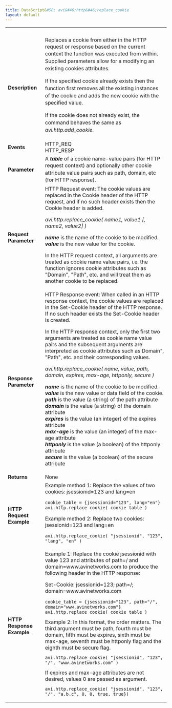 ```yaml
---
title: DataScript&#58; avi&#46;http&#46;replace_cookie
layout: default
---
```

<table class="table table-hover table table-bordered table-hover">  
<tbody>          
<tr>   
<td><font size="3" color="white"><strong>Function</strong></font></td>
<td><font color="white"><b>avi.http.replace_cookie( table )</b></font></td>
</tr>
<tr>   
<td><font size="3"><strong>Description</strong></font></td>
<td><span style="font-weight: 400;">Replaces a cookie from either in the HTTP request or response based on the <span style="font-family: inherit; font-size: inherit; line-height: 1.42857;">current context the function was executed from within. Supplied parameters allow for a modifying an existing cookies attributes.<p></p> <p><span style="font-weight: 400;">If the specified cookie already exists <span style="font-family: inherit; font-size: inherit; line-height: 1.42857;">then the function first removes all the existing instances of the cookie and adds <span style="font-weight: 400;">the new cookie with the specified value.</span></span></span></p> <p>If the cookie does not already exist, the command behaves the same as <em>avi.http.add_cookie</em>.</p></span></span></td>
</tr>
<tr>   
<td><font size="3"><strong>Events</strong></font></td>
<td>HTTP_REQ<br> HTTP_RESP</td>
</tr>
<tr>   
<td><font size="3"><strong>Parameter</strong></font></td>
<td><span style="font-weight: 400;">A <em><strong>table</strong></em> of a cookie name-value pairs (for HTTP request context) and optionally other <span style="font-family: inherit; font-size: inherit; line-height: 1.42857;">cookie attribute value pairs such as path, domain, etc (for HTTP response).</span></span></td>
</tr>
<tr>   
<td><font size="3"><strong>Request Parameter</strong></font></td>
<td>HTTP Request event:  The cookie values are replaced in the Cookie header of the HTTP request, and if no such header exists then the Cookie header is added.<p></p> <p><em>avi.http.replace_cookie( name1, value1 [, name2, value2] )</em></p> <p><strong><em>name</em></strong> is the name of the cookie to be modified.<br> <strong><em>value</em></strong> is the new value for the cookie.</p> <p>In the HTTP request context, all arguments are treated as cookie name value pairs, i.e. the function ignores cookie attributes such as "Domain", "Path", etc. and will treat them as another cookie to be replaced.</p></td>
</tr>
<tr>   
<td><font size="3"><strong>Response Parameter</strong></font></td>
<td>HTTP Response event:  When called in an HTTP response context, the cookie values are replaced in the Set-Cookie header of the HTTP response. If no such header exists the Set-Cookie header is created.<p></p> <p>In the HTTP response context, only the first two arguments are treated as cookie name value pairs and the subsequent arguments are interpreted as cookie attributes such as Domain",  "Path", etc. and their corresponding values.</p> <p><em>avi.http.replace_cookie( name, value, path, domain, expires, max-age, httponly, secure )</em></p> <p><em><strong>name</strong></em> is the name of the cookie to be modified.<br> <strong><em>value</em></strong> is the new value or data field of the cookie.<br> <strong><em>path</em></strong> is the value (a string) of the path attribute<br> <strong><em>domain</em></strong> is the value (a string) of the domain attribute<br> <strong><em>expires</em></strong> is the value (an integer) of the expires attribute<br> <strong><em>max-age</em></strong> is the value (an integer) of the max-age attribute<br> <strong><em>httponly</em></strong> is the value (a boolean) of the httponly attribute<br> <strong><em>secure</em></strong> is the value (a boolean) of the secure attribute</p></td>
</tr>
<tr>   
<td><font size="3"><strong>Returns</strong></font></td>
<td>None</td>
</tr>
<tr>   
<td><font size="3"><strong>HTTP Request Example</strong></font></td>
<td>Example method 1:  Replace the values of two cookies: jsessionid=123 and lang=en<p></p> 
<!-- Crayon Syntax Highlighter v2.7.1 --> <pre><code class="language-lua">cookie_table = {jsessionid="123", lang="en"}
avi.http.replace_cookie( cookie_table )</code></pre> 
<!-- [Format Time: 0.0014 seconds] --> <p> Example method 2:  Replace two cookies: jsessionid=123 and lang=en</p> 
<!-- Crayon Syntax Highlighter v2.7.1 --> <pre><code class="language-lua">avi.http.replace_cookie( "jsessionid", "123", "lang", "en" )</code></pre> 
<!-- [Format Time: 0.0010 seconds] --> <p> </p></td>
</tr>
<tr>   
<td><font size="3"><strong>HTTP Response Example</strong></font></td>
<td>Example 1:  Replace the cookie jsessionid with value 123 and attributes of path=/ and domain=www.avinetworks.com to produce the following header in the HTTP response:<p></p> <p>Set-Cookie: jsessionid=123; path=/; domain=www.avinetworks.com<br> 
 <!-- Crayon Syntax Highlighter v2.7.1 --> </p><pre><code class="language-lua">cookie_table = {jsessionid="123", path="/", domain="www.avinetworks.com"}
avi.http.replace_cookie( cookie_table )</code></pre> 
<!-- [Format Time: 0.0015 seconds] --> <span style="font-weight: 400;">Example 2:  In this format, the order matters. The third argument must be path, fourth must be domain, fifth must be expires, sixth must be max-age, seventh must be httponly flag and the eighth must be secure flag.<br> 
 <!-- Crayon Syntax Highlighter v2.7.1 --> <pre><code class="language-lua">avi.http.replace_cookie( "jsessionid", "123", "/", "www.avinetworks.com" )</code></pre> 
 <!-- [Format Time: 0.0010 seconds] --> <span style="font-weight: 400;">If expires and max-age attributes are not desired, values 0 are passed as argument.<br> 
  <!-- Crayon Syntax Highlighter v2.7.1 --> <pre><code class="language-lua">avi.http.replace_cookie( "jsessionid", "123", "/", "a.b.c", 0, 0, true, true})</code></pre> 
  <!-- [Format Time: 0.0014 seconds] --> </span></span></td>
</tr>
</tbody>
</table> 